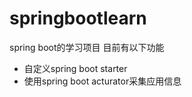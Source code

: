 # springbootlearn
spring boot的学习项目
目前有以下功能
- 自定义spring boot starter
- 使用spring boot acturator采集应用信息
